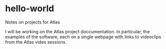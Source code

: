 # hello-world
Notes on projects for Atlas

I will be working on the Atlas project doccumentation. In particular, the examples of the software, each on a single webpage with links to videoclips from the Atlas vides sessions. 
